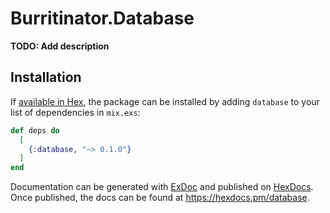 # Burritinator.Database

**TODO: Add description**

## Installation

If [available in Hex](https://hex.pm/docs/publish), the package can be installed
by adding `database` to your list of dependencies in `mix.exs`:

```elixir
def deps do
  [
    {:database, "~> 0.1.0"}
  ]
end
```

Documentation can be generated with [ExDoc](https://github.com/elixir-lang/ex_doc)
and published on [HexDocs](https://hexdocs.pm). Once published, the docs can
be found at <https://hexdocs.pm/database>.

